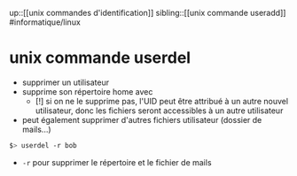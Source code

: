 up::[[unix commandes d'identification]]
sibling::[[unix commande useradd]]
#informatique/linux 
# unix commande userdel
 - supprimer un utilisateur
 - supprime son répertoire home avec
     - [!] si on ne le supprime pas, l'UID peut être attribué à un autre nouvel utilisateur, donc les fichiers seront accessibles à un autre utilisateur
 - peut également supprimer d'autres fichiers utilisateur (dossier de mails...)

```bash
$> userdel -r bob
```

 - `-r` pour supprimer le répertoire et le fichier de mails